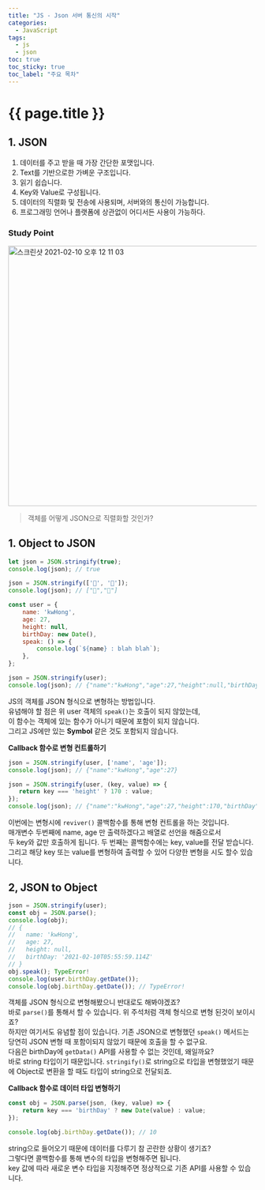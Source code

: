 ```yaml
---
title: "JS - Json 서버 통신의 시작"
categories: 
  - JavaScript
tags:
  - js
  - json
toc: true
toc_sticky: true
toc_label: "주요 목차"
---
```


# {{ page.title }}

## 1. JSON 
1. 데이터를 주고 받을 때 가장 간단한 포맷입니다.
2. Text를 기반으로한 가벼운 구조입니다.
3. 읽기 쉽습니다.
4. Key와 Value로 구성됩니다.
5. 데이터의 직렬화 및 전송에 사용되며, 서버와의 통신이 가능합니다.
6. 프로그래밍 언어나 플랫폼에 상관없이 어디서든 사용이 가능하다.

### Study Point

<img width="527" alt="스크린샷 2021-02-10 오후 12 11 03" src="https://user-images.githubusercontent.com/70752848/107459243-1f0c4c00-6b99-11eb-9a18-6a7951b84ef8.png">

> 객체를 어떻게 JSON으로 직렬화할 것인가?

## 1. Object to JSON
```js
let json = JSON.stringify(true);
console.log(json); // true

json = JSON.stringify(['🍎', '🍌']); 
console.log(json); // ["🍎","🍌"]

const user = {
    name: 'kwHong',
    age: 27,
    height: null,
    birthDay: new Date(),
    speak: () => {
        console.log(`${name} : blah blah`);
    },
};

json = JSON.stringify(user);
console.log(json); // {"name":"kwHong","age":27,"height":null,"birthDay":"2021-02-10T05:13:00.286Z"}
```

JS의 객체를 JSON 형식으로 변형하는 방법입니다.  
유념해야 할 점은 위 user 객체의 `speak()`는 호출이 되지 않았는데,  
이 함수는 객체에 있는 함수가 아니기 때문에 포함이 되지 않습니다.  
그리고 JS에만 있는 **Symbol** 같은 것도 포함되지 않습니다.

**Callback 함수로 변형 컨트롤하기**
```js
json = JSON.stringify(user, ['name', 'age']);
console.log(json); // {"name":"kwHong","age":27}

json = JSON.stringify(user, (key, value) => {
   return key === 'height' ? 170 : value;
});
console.log(json); // {"name":"kwHong","age":27,"height":170,"birthDay":"2021-02-10T05:29:18.509Z"}
```
이번에는 변형시에 `reviver()` 콜백함수를 통해 변형 컨트롤을 하는 것입니다.  
매개변수 두번째에 name, age 만 출력하겠다고 배열로 선언을 해줌으로서  
두 key와 값만 호출하게 됩니다.
두 번째는 콜백함수에는 key, value를 전달 받습니다.  
그리고 해당 key 또는 value를 변형하여 출력할 수 있어 다양한 변형을 시도 할수 있습니다.

## 2, JSON to Object 
```js
json = JSON.stringify(user);
const obj = JSON.parse();
console.log(obj);
// {
//   name: 'kwHong',
//   age: 27,
//   height: null,
//   birthDay: '2021-02-10T05:55:59.114Z'
// }
obj.speak(); TypeError!
console.log(user.birthDay.getDate());
console.log(obj.birthDay.getDate()); // TypeError! 
```
객체를 JSON 형식으로 변형해봤으니 반대로도 해봐야겠죠?  
바로 `parse()`를 통해서 할 수 있습니다. 위 주석처럼 객체 형식으로 변형 된것이 보이시죠?   
하지만 여기서도 유념할 점이 있습니다. 기존 JSON으로 변형했던 `speak()` 메서드는 당연히 JSON 변형 때 포함이되지 않았기 때문에 호출을 할 수 없구요.  
다음은 birthDay에 `getData()` API를 사용할 수 없는 것인데, 왜일까요?  
바로 string 타입이기 때문입니다. `stringify()`로 string으로 타입을 변형했었기 때문에 Object로 변환을 할 때도 타입이 string으로 전달되죠.

**Callback 함수로 데이터 타입 변형하기**
```js
const obj = JSON.parse(json, (key, value) => {
    return key === 'birthDay' ? new Date(value) : value;
});

console.log(obj.birthDay.getDate()); // 10
```
string으로 들어오기 때문에 데이터를 다루기 참 곤란한 상황이 생기죠?  
그렇다면 콜백함수를 통해 변수의 타입을 변형해주면 됩니다.  
key 값에 따라 새로운 변수 타입을 지정해주면 정상적으로 기존 API를 사용할 수 있습니다.